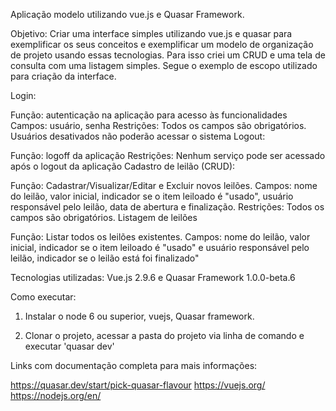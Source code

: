 Aplicação modelo utilizando vue.js e Quasar Framework.


Objetivo:
Criar uma interface simples utilizando vue.js e quasar para exemplificar os seus conceitos e exemplificar um modelo de organização de projeto usando essas tecnologias.
Para isso criei um CRUD e uma tela de consulta com uma listagem simples. Segue o exemplo de escopo utilizado para criação da interface.


Login:


Função: autenticação na aplicação para acesso às funcionalidades
Campos: usuário, senha
Restrições:
Todos os campos são obrigatórios.
Usuários desativados não poderão acessar o sistema
Logout:


Função: logoff da aplicação
Restrições:
Nenhum serviço pode ser acessado após o logout da aplicação
Cadastro de leilão (CRUD):


Função: Cadastrar/Visualizar/Editar e Excluir novos leilões.
Campos: nome do leilão, valor inicial, indicador se o item leiloado é "usado", usuário responsável pelo leilão, data de abertura e finalização.
Restrições:
Todos os campos são obrigatórios.
Listagem de leilões


Função: Listar todos os leilões existentes.
Campos: nome do leilão, valor inicial, indicador se o item leiloado é "usado" e usuário responsável pelo leilão, indicador se o leilão está foi finalizado"




Tecnologias utilizadas: Vue.js 2.9.6 e Quasar Framework 1.0.0-beta.6


Como executar:
1) Instalar o node 6 ou superior, vuejs, Quasar framework. 


2) Clonar o projeto, acessar a pasta do projeto via linha de comando e executar 'quasar dev'




Links com documentação completa para mais informações:


https://quasar.dev/start/pick-quasar-flavour
https://vuejs.org/
https://nodejs.org/en/
